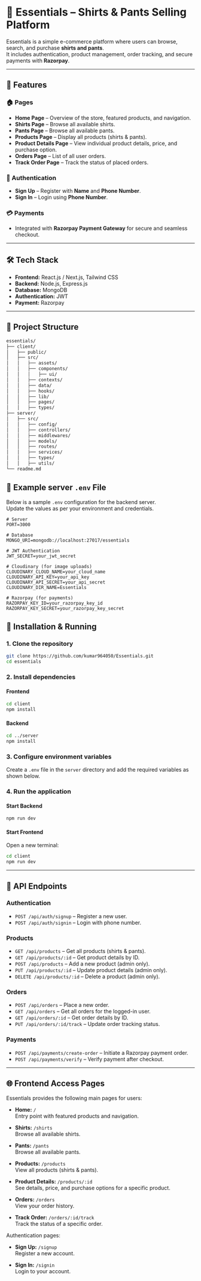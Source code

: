 # 👕 Essentials – Shirts & Pants Selling Platform

Essentials is a simple e-commerce platform where users can browse, search, and purchase **shirts and pants**.  
It includes authentication, product management, order tracking, and secure payments with **Razorpay**.

---

## 🚀 Features

### 🏠 Pages

- **Home Page** – Overview of the store, featured products, and navigation.
- **Shirts Page** – Browse all available shirts.
- **Pants Page** – Browse all available pants.
- **Products Page** – Display all products (shirts & pants).
- **Product Details Page** – View individual product details, price, and purchase option.
- **Orders Page** – List of all user orders.
- **Track Order Page** – Track the status of placed orders.

### 🔐 Authentication

- **Sign Up** – Register with **Name** and **Phone Number**.
- **Sign In** – Login using **Phone Number**.

### 💳 Payments

- Integrated with **Razorpay Payment Gateway** for secure and seamless checkout.

---

## 🛠️ Tech Stack

- **Frontend:** React.js / Next.js, Tailwind CSS
- **Backend:** Node.js, Express.js
- **Database:** MongoDB
- **Authentication:** JWT
- **Payment:** Razorpay

---

## 📂 Project Structure

```bash
essentials/
├── client/
│   ├── public/
│   ├── src/
│   │   ├── assets/
│   │   ├── components/
│   │   │   ├── ui/
│   │   ├── contexts/
│   │   ├── data/
│   │   ├── hooks/
│   │   ├── lib/
│   │   ├── pages/
│   │   ├── types/
├── server/
│   ├── src/
│   │   ├── config/
│   │   ├── controllers/
│   │   ├── middlewares/
│   │   ├── models/
│   │   ├── routes/
│   │   ├── services/
│   │   ├── types/
│   │   ├── utils/
└── readme.md
```

## 📄 Example server `.env` File

Below is a sample `.env` configuration for the backend server.  
Update the values as per your environment and credentials.

```env
# Server
PORT=3000

# Database
MONGO_URI=mongodb://localhost:27017/essentials

# JWT Authentication
JWT_SECRET=your_jwt_secret

# Cloudinary (for image uploads)
CLOUDINARY_CLOUD_NAME=your_cloud_name
CLOUDINARY_API_KEY=your_api_key
CLOUDINARY_API_SECRET=your_api_secret
CLOUDINARY_DIR_NAME=Essentials

# Razorpay (for payments)
RAZORPAY_KEY_ID=your_razorpay_key_id
RAZORPAY_KEY_SECRET=your_razorpay_key_secret
```

## 🏁 Installation & Running

### 1. Clone the repository

```bash
git clone https://github.com/kumar964050/Essentials.git
cd essentials
```

### 2. Install dependencies

#### Frontend

```bash
cd client
npm install
```

#### Backend

```bash
cd ../server
npm install
```

### 3. Configure environment variables

Create a `.env` file in the `server` directory and add the required variables as shown below.

### 4. Run the application

#### Start Backend

```bash
npm run dev
```

#### Start Frontend

Open a new terminal:

```bash
cd client
npm run dev
```

---

## 📡 API Endpoints

### Authentication

- `POST /api/auth/signup` – Register a new user.
- `POST /api/auth/signin` – Login with phone number.

### Products

- `GET /api/products` – Get all products (shirts & pants).
- `GET /api/products/:id` – Get product details by ID.
- `POST /api/products` – Add a new product (admin only).
- `PUT /api/products/:id` – Update product details (admin only).
- `DELETE /api/products/:id` – Delete a product (admin only).

### Orders

- `POST /api/orders` – Place a new order.
- `GET /api/orders` – Get all orders for the logged-in user.
- `GET /api/orders/:id` – Get order details by ID.
- `PUT /api/orders/:id/track` – Update order tracking status.

### Payments

- `POST /api/payments/create-order` – Initiate a Razorpay payment order.
- `POST /api/payments/verify` – Verify payment after checkout.

---

## 🌐 Frontend Access Pages

Essentials provides the following main pages for users:

- **Home:** `/`  
   Entry point with featured products and navigation.

- **Shirts:** `/shirts`  
   Browse all available shirts.

- **Pants:** `/pants`  
   Browse all available pants.

- **Products:** `/products`  
   View all products (shirts & pants).

- **Product Details:** `/products/:id`  
   See details, price, and purchase options for a specific product.

- **Orders:** `/orders`  
   View your order history.

- **Track Order:** `/orders/:id/track`  
   Track the status of a specific order.

Authentication pages:

- **Sign Up:** `/signup`  
   Register a new account.

- **Sign In:** `/signin`  
   Login to your account.
